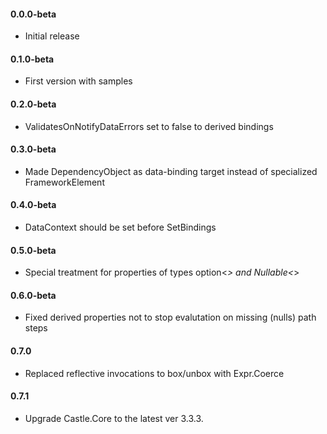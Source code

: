 #### 0.0.0-beta 
* Initial release

#### 0.1.0-beta 
* First version with samples

#### 0.2.0-beta 
* ValidatesOnNotifyDataErrors set to false to derived bindings

#### 0.3.0-beta 
* Made DependencyObject as data-binding target instead of specialized FrameworkElement

#### 0.4.0-beta 
* DataContext should be set before SetBindings

#### 0.5.0-beta 
* Special treatment for properties of types option<_> and Nullable<_> 

#### 0.6.0-beta 
* Fixed derived properties not to stop evalutation on missing (nulls) path steps

#### 0.7.0 
* Replaced reflective invocations to box/unbox with Expr.Coerce

#### 0.7.1 
* Upgrade Castle.Core to the latest ver 3.3.3.
